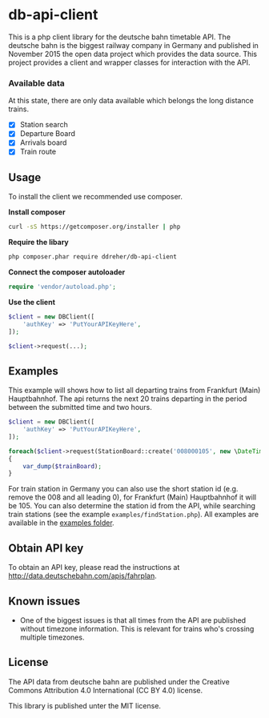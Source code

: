 # db-api-client

This is a php client library for the deutsche bahn timetable API. The deutsche bahn is the biggest railway company in Germany and published in November 2015 the open data project which provides the data source. This project provides a client and wrapper classes for interaction with the API.

### Available data

At this state, there are only data available which belongs the long distance trains.

- [x] Station search
- [x] Departure Board
- [x] Arrivals board
- [x] Train route

## Usage

To install the client we recommended use composer.

**Install composer**
```bash
curl -sS https://getcomposer.org/installer | php
```

**Require the libary**
```bash
php composer.phar require ddreher/db-api-client
```

**Connect the composer autoloader**
```php
require 'vendor/autoload.php';
```

**Use the client**
```php
$client = new DBClient([
    'authKey' => 'PutYourAPIKeyHere',
]);

$client->request(...);
```

## Examples

This example will shows how to list all departing trains from Frankfurt (Main) Hauptbahnhof. The api returns the next 20 trains departing in the period between the submitted time and two hours.
```php
$client = new DBClient([
    'authKey' => 'PutYourAPIKeyHere',
]);

foreach($client->request(StationBoard::create('008000105', new \DateTime(), StationBoard::DEPARTURE)) as $trainBoard)
{
    var_dump($trainBoard);
}
```

For train station in Germany you can also use the short station id (e.g. remove the 008 and all leading 0), for Frankfurt (Main) Hauptbahnhof it will be 105. You can also determine the station id from the API, while searching train stations (see the example `examples/findStation.php`). All examples are available in the [examples folder][examples].

## Obtain API key

To obtain an API key, please read the instructions at http://data.deutschebahn.com/apis/fahrplan.

## Known issues

* One of the biggest issues is that all times from the API are published without timezone information. This is relevant for trains who's crossing multiple timezones.

## License

The API data from deutsche bahn are published under the Creative Commons Attribution 4.0 International (CC BY 4.0) license.

This library is published unter the MIT license.

[examples]: https://github.com/dredav/db-api-client/examples
